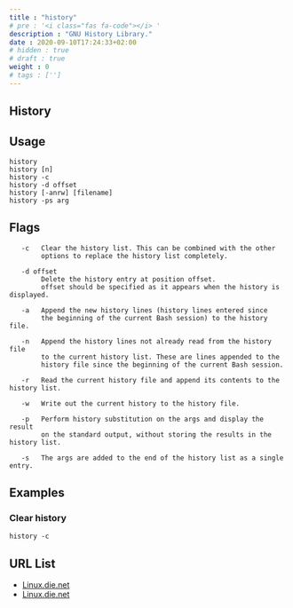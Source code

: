 ```yaml
---
title : "history"
# pre : '<i class="fas fa-code"></i> '
description : "GNU History Library."
date : 2020-09-10T17:24:33+02:00
# hidden : true
# draft : true
weight : 0
# tags : ['']
---
```


## History

## Usage

```plain
history
history [n]
history -c
history -d offset
history [-anrw] [filename]
history -ps arg
```

## Flags

```plain
   -c   Clear the history list. This can be combined with the other
        options to replace the history list completely.

   -d offset
        Delete the history entry at position offset.
        offset should be specified as it appears when the history is displayed.

   -a   Append the new history lines (history lines entered since
        the beginning of the current Bash session) to the history file.

   -n   Append the history lines not already read from the history file
        to the current history list. These are lines appended to the
        history file since the beginning of the current Bash session.

   -r   Read the current history file and append its contents to the history list.

   -w   Write out the current history to the history file.

   -p   Perform history substitution on the args and display the result
        on the standard output, without storing the results in the history list.

   -s   The args are added to the end of the history list as a single entry.
```

## Examples

### Clear history

```plain
history -c
```

## URL List

* [Linux.die.net](https://linux.die.net/Linux-CLI/x1712.htm)
* [Linux.die.net](https://linux.die.net/man/3/history)
